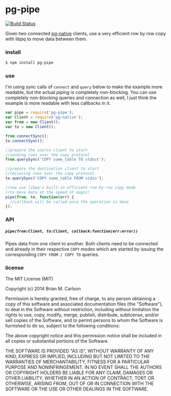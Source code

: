 # pg-pipe

[![Build Status](https://travis-ci.org/brianc/node-pg-pipe.svg?branch=master)](https://travis-ci.org/brianc/node-pg-pipe)

Given two connected [pg-native](https://github.com/brianc/node-pg-native) clients, use a very efficient row by row copy with libpq to move data between them.

### install

```bash
$ npm install pg-pipe
```

### use

I'm using _sync_ calls of `connect` and `query` below to make the example more readable, but the actual _piping_ is completely non-blocking.  You can use completely non-blocking queries and connection as well, I just think the example is more readable with less callbacks in it.

```js
var pipe = require('pg-pipe');
var Client = require('pg-native');
var from = new Client();
var to = new Client();

from.connectSync();
to.connectSync();

//prepare the source client to start
//sending rows over the copy protocol
from.querySync('COPY some_table TO stdout');

//prepare the destination client to start
//recieving rows over the copy protocol
to.querySync('COPY some_table FROM stdin');

//now use libpq's built-in efficient row-by-row copy mode
//to move data at the speed of magic!
pipe(from, to, function(err) {
  //callback will be called once the operation is done
});
```

### API

##### `pipe(from:Client, to:Client, callback:function(err:error))`

Pipes data from one client to another.  Both clients need to be connected and already in their respective `COPY` modes which are started by issuing the corresponding `COPY FROM / COPY TO` queries.


### license

The MIT License (MIT)

Copyright (c) 2014 Brian M. Carlson

Permission is hereby granted, free of charge, to any person obtaining a copy
of this software and associated documentation files (the "Software"), to deal
in the Software without restriction, including without limitation the rights
to use, copy, modify, merge, publish, distribute, sublicense, and/or sell
copies of the Software, and to permit persons to whom the Software is
furnished to do so, subject to the following conditions:

The above copyright notice and this permission notice shall be included in
all copies or substantial portions of the Software.

THE SOFTWARE IS PROVIDED "AS IS", WITHOUT WARRANTY OF ANY KIND, EXPRESS OR
IMPLIED, INCLUDING BUT NOT LIMITED TO THE WARRANTIES OF MERCHANTABILITY,
FITNESS FOR A PARTICULAR PURPOSE AND NONINFRINGEMENT. IN NO EVENT SHALL THE
AUTHORS OR COPYRIGHT HOLDERS BE LIABLE FOR ANY CLAIM, DAMAGES OR OTHER
LIABILITY, WHETHER IN AN ACTION OF CONTRACT, TORT OR OTHERWISE, ARISING FROM,
OUT OF OR IN CONNECTION WITH THE SOFTWARE OR THE USE OR OTHER DEALINGS IN
THE SOFTWARE.
